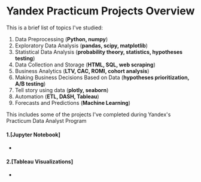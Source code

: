 #  Yandex Practicum Projects Overview
This is a brief list of topics I've studied:
1. Data Preprocessing (**Python, numpy**)
2. Exploratory Data Analysis (**pandas, scipy, matplotlib**)
3. Statistical Data Analysis (**probability theory, statistics, hypotheses testing**)
4. Data Collection and Storage (**HTML, SQL, web scraping**)
5. Business Analytics (**LTV, CAC, ROMI, cohort analysis**)
6. Making Business Decisions Based on Data (**hypotheses prioritization, A/B testing**)
7. Tell story using data (**plotly, seaborn**)
8. Automation (**ETL, DASH, Tableau**)
9. Forecasts and Predictions (**Machine Learning**)

This includes some of the projects I've completed during Yandex's Practicum Data Analyst Program

#### 1.[Jupyter Notebook]
  -
#### 2.[Tableau Visualizations]
  -
  

